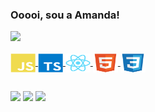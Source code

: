 ### Ooooi, sou a Amanda!

<div>
   <a href="https://github.com/amandap10">  
   <img height="180em" src="https://github-readme-stats.vercel.app/api?username=amandap10&show_icons=true&theme=dark&include_all_commits=true&count_private=true"/>
  
</div>
  
<div style="display: inline_block"><br>
  <img align="center" alt="Amanda-Js" height="30" width="40" src="https://raw.githubusercontent.com/devicons/devicon/master/icons/javascript/javascript-plain.svg">
  <img align="center" alt="Amanda-Ts" height="30" width="40" src="https://raw.githubusercontent.com/devicons/devicon/master/icons/typescript/typescript-plain.svg">
  <img align="center" alt="Amanda-React" height="30" width="40" src="https://raw.githubusercontent.com/devicons/devicon/master/icons/react/react-original.svg">
  <img align="center" alt="Amanda-HTML" height="30" width="40" src="https://raw.githubusercontent.com/devicons/devicon/master/icons/html5/html5-original.svg">
  <img align="center" alt="Amanda-CSS" height="30" width="40" src="https://raw.githubusercontent.com/devicons/devicon/master/icons/css3/css3-original.svg">
</div>
  
  ##
  
   <div>
      <a href="https://instagram.com/_amandaoliveirapassos/" target="_blank"><img src="https://img.shields.io/badge/-Instagram-%23E4405F?style=for-the-badge&logo=instagram&logoColor=white" target="_blank"></a>
      <a href = "mailto:amanda_passos@outlook.com"><img src="https://img.shields.io/badge/-outlook-%23333?style=for-the-badge&logo=outlook&logoColor=white" target="_blank"></a>
      <a href="https://www.linkedin.com/in/amanda-passos-21a968184/" target="_blank"><img src="https://img.shields.io/badge/-LinkedIn-%230077B5?style=for-the-badge&logo=linkedin&logoColor=white" target="_blank"></a> 
   
   </div>
